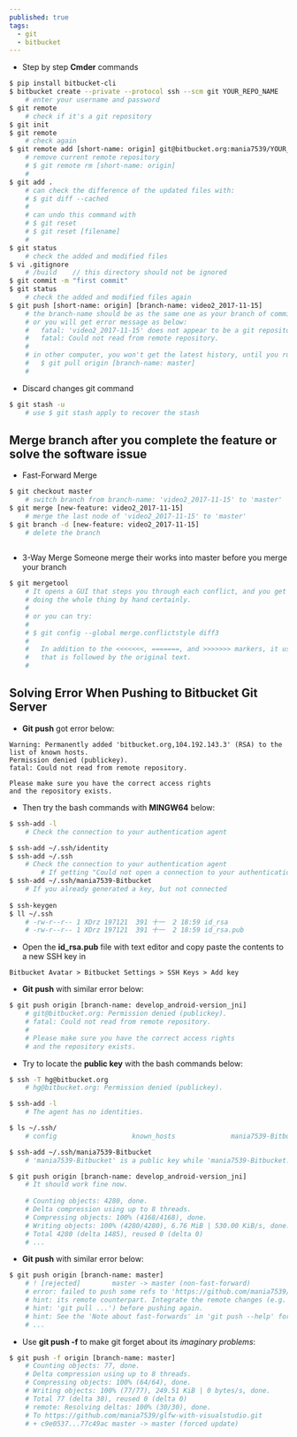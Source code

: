 ```yaml
---
published: true
tags:
  - git
  - bitbucket
---
```

* Step by step **Cmder** commands  


```bash
$ pip install bitbucket-cli
$ bitbucket create --private --protocol ssh --scm git YOUR_REPO_NAME
    # enter your username and password
$ git remote
	# check if it's a git repository
$ git init
$ git remote
    # check again
$ git remote add [short-name: origin] git@bitbucket.org:mania7539/YOUR_REPO_NAME.git
	# remove current remote repository
    # $ git remote rm [short-name: origin]
    #
$ git add .
	# can check the difference of the updated files with:
    # $ git diff --cached
    # 
    # can undo this command with 
    # $ git reset
    # $ git reset [filename]
    #
$ git status
    # check the added and modified files 
$ vi .gitignore
	# /build	// this directory should not be ignored
$ git commit -m "first commit"
$ git status
	# check the added and modified files again
$ git push [short-name: origin] [branch-name: video2_2017-11-15]
	# the branch-name should be as the same one as your branch of commit is (normally it's 'master')
	# or you will get error message as below:
	# 	fatal: 'video2_2017-11-15' does not appear to be a git repository
	# 	fatal: Could not read from remote repository.
	#
    # in other computer, you won't get the latest history, until you run command:
    #	$ git pull origin [branch-name: master]
    #
```

* Discard changes git command

```bash
$ git stash -u
	# use $ git stash apply to recover the stash
```


## Merge branch after you complete the feature or solve the software issue

* Fast-Forward Merge


```bash
$ git checkout master
	# switch branch from branch-name: 'video2_2017-11-15' to 'master'
$ git merge [new-feature: video2_2017-11-15]
	# merge the last node of 'video2_2017-11-15' to 'master' 
$ git branch -d [new-feature: video2_2017-11-15]
	# delete the branch
    
```

* 3-Way Merge
Someone merge their works into master before you merge your branch

```bash
$ git mergetool
	# It opens a GUI that steps you through each conflict, and you get to choose how to merge. Sometimes it 	# requires a bit of hand editing afterwards, but usually it's enough by itself. It is much better than
    # doing the whole thing by hand certainly.
    #
    # or you can try:
    #
    # $ git config --global merge.conflictstyle diff3
    #
    # 	In addition to the <<<<<<<, =======, and >>>>>>> markers, it uses another ||||||| marker 
    # 	that is followed by the original text.
    #
```


## Solving Error When Pushing to Bitbucket Git Server

* **Git push** got error below:

```
Warning: Permanently added 'bitbucket.org,104.192.143.3' (RSA) to the list of known hosts.
Permission denied (publickey).
fatal: Could not read from remote repository.

Please make sure you have the correct access rights
and the repository exists.
```

* Then try the bash commands with **MINGW64** below:

```bash
$ ssh-add -l
	# Check the connection to your authentication agent

$ ssh-add ~/.ssh/identity
$ ssh-add ~/.ssh
	# Check the connection to your authentication agent
    	# If getting "Could not open a connection to your authentication agent.", then go to the next steps
$ ssh-add ~/.ssh/mania7539-Bitbucket 
	# If you already generated a key, but not connected
        
$ ssh-keygen    
$ ll ~/.ssh
	# -rw-r--r-- 1 XDrz 197121  391 十一  2 18:59 id_rsa
	# -rw-r--r-- 1 XDrz 197121  391 十一  2 18:59 id_rsa.pub

```


* Open the **id_rsa.pub** file with text editor and copy paste the contents to a new SSH key in

```
Bitbucket Avatar > Bitbucket Settings > SSH Keys > Add key
```


* **Git push** with similar error below:

```bash
$ git push origin [branch-name: develop_android-version_jni]
	# git@bitbucket.org: Permission denied (publickey).
	# fatal: Could not read from remote repository.
	# 
	# Please make sure you have the correct access rights
	# and the repository exists.
```

* Try to locate the **public key** with the bash commands below:

```bash
$ ssh -T hg@bitbucket.org
	# hg@bitbucket.org: Permission denied (publickey).

$ ssh-add -l
	# The agent has no identities.

$ ls ~/.ssh/
	# config                   known_hosts              mania7539-Bitbucket      mania7539-Bitbucket.pub 

$ ssh-add ~/.ssh/mania7539-Bitbucket
	# 'mania7539-Bitbucket' is a public key while 'mania7539-Bitbucket.pub' is a private key 

$ git push origin [branch-name: develop_android-version_jni]
	# It should work fine now.
    
	# Counting objects: 4280, done.
	# Delta compression using up to 8 threads.
	# Compressing objects: 100% (4168/4168), done.
	# Writing objects: 100% (4280/4280), 6.76 MiB | 530.00 KiB/s, done.
	# Total 4280 (delta 1485), reused 0 (delta 0)
	# ...	
```


* **Git push** with similar error below:

```bash
$ git push origin [branch-name: master]
	# ! [rejected]        master -> master (non-fast-forward)
	# error: failed to push some refs to 'https://github.com/mania7539/glfw-with-visualstudio.git' hint: Updates were rejected because the tip of your current branch is behind
    # hint: its remote counterpart. Integrate the remote changes (e.g.
    # hint: 'git pull ...') before pushing again.
    # hint: See the 'Note about fast-forwards' in 'git push --help' for details.
    # ...
```

* Use **git push -f** to make git forget about its *imaginary problems*:

```bash
$ git push -f origin [branch-name: master]
    # Counting objects: 77, done.
    # Delta compression using up to 8 threads.
    # Compressing objects: 100% (64/64), done.
    # Writing objects: 100% (77/77), 249.51 KiB | 0 bytes/s, done.
    # Total 77 (delta 30), reused 0 (delta 0)
    # remote: Resolving deltas: 100% (30/30), done.
    # To https://github.com/mania7539/glfw-with-visualstudio.git
    # + c9e0537...77c49ac master -> master (forced update)
```


<!--
## Reference
**[Read: Create Git Repository With Heroku Cloud Service](https://mania7539.github.io/articles/create-git-repository-with-heroku-cloud-service.html)**
-->
